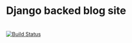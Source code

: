 # Django backed blog site
# 
[![Build Status](https://travis-ci.com/MACmidiDEV/blogDjango.svg?branch=master)](https://travis-ci.com/MACmidiDEV/blogDjango)

